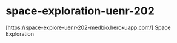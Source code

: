 # space-exploration-uenr-202

[https://space-explore-uenr-202-medbio.herokuapp.com/] Space Exploration
